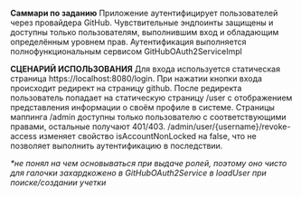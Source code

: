 **Саммари по заданию**
Приложение аутентифицирует пользователей через провайдера GitHub. 
Чувствительные эндпоинты защищены и доступны только пользователям, выполнившим вход и обладающим определённым уровнем прав.
Аутентификация выполняется полнофункциональным сервисом GitHubOAuth2ServiceImpl

**СЦЕНАРИЙ ИСПОЛЬЗОВАНИЯ**
Для входа используется статическая страница https://localhost:8080/login. 
При нажатии кнопки входа происходит редирект на страницу github.
После редиректа пользователь попадает на статическую страницу /user с отображением представления информации о своём профиле в системе.
Страницы маппинга /admin доступны только пользователю с соответствующими правами, остальные получают 401/403.
/admin/user/{username}/revoke-access изменяет свойство isAccountNonLocked на false, что не позволяет выполнить аутентификацию в последствии.


_*не понял на чем основываться при выдаче ролей, поэтому оно чисто для галочки захардкожено в GitHubOAuth2Service в
loadUser при поиске/создании учетки_

